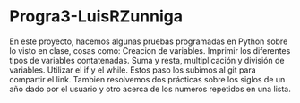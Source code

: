 # Progra3-LuisRZunniga
En este proyecto, hacemos algunas pruebas programadas en Python sobre lo visto en clase, cosas como: 
Creacion de variables.
Imprimir los diferentes tipos de variables contatenadas.
Suma y resta, multiplicación y división de variables.
Utilizar el if y el while.
Estos paso los subimos al git para compartir el link.
Tambien resolvemos dos prácticas sobre los siglos de un año dado por el usuario y otro acerca de los numeros repetidos en una lista.
